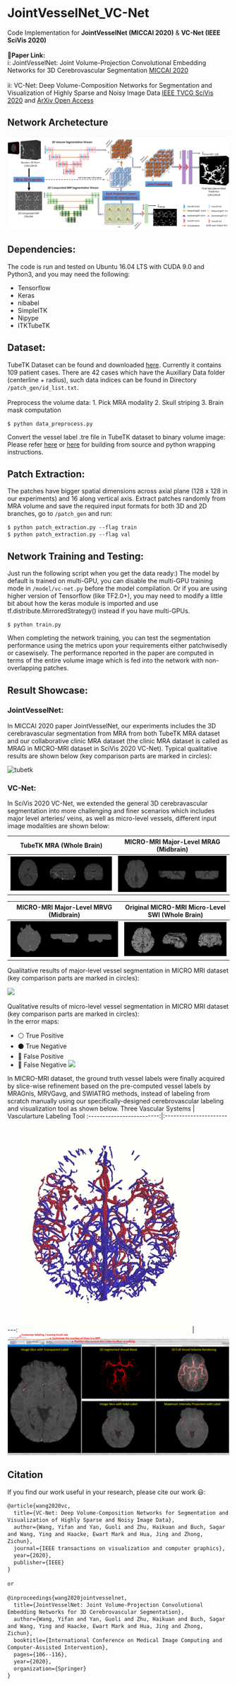 # JointVesselNet_VC-Net
Code Implementation for **JointVesselNet (MICCAI 2020)** &amp; **VC-Net (IEEE SciVis 2020)**\
\
**:eyes:Paper Link:**\
i: JointVesselNet: Joint Volume-Projection Convolutional Embedding Networks for 3D Cerebrovascular Segmentation [MICCAI 2020](https://link.springer.com/chapter/10.1007/978-3-030-59725-2_11)\
\
ii: VC-Net: Deep Volume-Composition Networks for Segmentation and Visualization of Highly Sparse and Noisy Image Data [IEEE TVCG SciVis 2020](https://ieeexplore.ieee.org/document/9222053) and [ArXiv Open Access](https://arxiv.org/abs/2009.06184)
## Network Archetecture
![Network Architecture](Image/pipeline.png)
## Dependencies:
The code is run and tested on Ubuntu 16.04 LTS with CUDA 9.0 and Python3, and you may need the following:
* Tensorflow
* Keras
* nibabel
* SimpleITK
* Nipype
* ITKTubeTK
## Dataset:
TubeTK Dataset can be found and downloaded [here](https://public.kitware.com/Wiki/TubeTK/Data). Currently it contains 109 patient cases. There are 42 cases which have the Auxillary Data folder (centerline + radius), such data indices can be found in Directory ```/patch_gen/id_list.txt```.\
\
Preprocess the volume data: 1. Pick MRA modality 2. Skull striping 3. Brain mask computation
```
$ python data_preprocess.py
```
Convert the vessel label .tre file in TubeTK dataset to binary volume image:\
Please refer [here](https://github.com/InsightSoftwareConsortium/ITKTubeTK) or [here](https://public.kitware.com/Wiki/TubeTK/Build_Instructions#Slicer) for building from source and python wrapping instructions.
## Patch Extraction:
The patches have bigger spatial dimensions across axial plane (128 x 128 in our experiments) and 16 along vertical axis. Extract patches randomly from MRA volume and save the required input formats for both 3D and 2D branches, go to ```/patch_gen``` and run:
```
$ python patch_extraction.py --flag train
$ python patch_extraction.py --flag val
```
## Network Training and Testing:
Just run the following script when you get the data ready:) The model by default is trained on multi-GPU, you can disable the multi-GPU training mode in ```/model/vc-net.py``` before the model compilation. Or if you are using higher version of Tensorflow (like TF2.0+), you may need to modify a little bit about how the keras module is imported and use tf.distribute.MirroredStrategy() instead if you have multi-GPUs.
```
$ python train.py
```
When completing the network training, you can test the segmentation performance using the metrics upon your requirements either patchwisedly or casewisely. The performance reported in the paper are computed in terms of the entire volume image which is fed into the network with non-overlapping patches. 

## Result Showcase:
### JointVesselNet:
In MICCAI 2020 paper JointVesselNet, our experiments includes the 3D cerebravascular segmentation from MRA from both TubeTK MRA dataset and our collaborative clinic MRA dataset (the clinic MRA dataset is called as MRAG in MICRO-MRI dataset in SciVis 2020 VC-Net). Typical qualitative results are shown below (key comparison parts are marked in circles):

![tubetk](Image/TubeTK.PNG)

### VC-Net:
In SciVis 2020 VC-Net, we extended the general 3D cerebravascular segmentation into more challenging and finer scenarios which includes major level arteries/ veins, as well as micro-level vessels, different input image modalities are shown below:

TubeTK MRA (Whole Brain)             |  MICRO-MRI Major-Level MRAG (Midbrain)
:-------------------------:|:-------------------------:
![](Image/MRA.PNG)  |  ![](Image/MRAG.PNG)

MICRO-MRI Major-Level MRVG (Midbrain)             |  Original MICRO-MRI Micro-Level SWI (Whole Brain)
:-------------------------:|:-------------------------:
![](Image/MRVG.PNG)  |  ![](Image/SWI.PNG)

Qualitative results of major-level vessel segmentation in MICRO MRI dataset (key comparison parts are marked in circles):

![](Image/major_visual_micro.png)

Qualitative results of micro-level vessel segmentation in MICRO MRI dataset (key comparison parts are marked in circles):\
    In the error maps:
* :white_circle: True Positive
* :black_circle: True Negative
* :red_circle: False Positive
* :large_blue_circle: False Negative
![](Image/lvl2_visual.png)

In MICRO-MRI dataset, the ground truth vessel labels were finally acquired by slice-wise refinement based on the pre-computed vessel labels
by MRAGnls, MRVGavg, and SWIATRG methods, instead of labeling from scratch manually using our specifically-designed cerebrovascular labeling and visualization tool as shown below. 
Three Vascular Systems            |  Vascularture Labeling Tool
:-------------------------:|:-------------------------:
![](Image/giphy.gif)  |  ![](Image/tool.gif)

## Citation
If you find our work useful in your research, please cite our work :smiley::
```
@article{wang2020vc,
  title={VC-Net: Deep Volume-Composition Networks for Segmentation and Visualization of Highly Sparse and Noisy Image Data},
  author={Wang, Yifan and Yan, Guoli and Zhu, Haikuan and Buch, Sagar and Wang, Ying and Haacke, Ewart Mark and Hua, Jing and Zhong, Zichun},
  journal={IEEE transactions on visualization and computer graphics},
  year={2020},
  publisher={IEEE}
}

or

@inproceedings{wang2020jointvesselnet,
  title={JointVesselNet: Joint Volume-Projection Convolutional Embedding Networks for 3D Cerebrovascular Segmentation},
  author={Wang, Yifan and Yan, Guoli and Zhu, Haikuan and Buch, Sagar and Wang, Ying and Haacke, Ewart Mark and Hua, Jing and Zhong, Zichun},
  booktitle={International Conference on Medical Image Computing and Computer-Assisted Intervention},
  pages={106--116},
  year={2020},
  organization={Springer}
}
```
